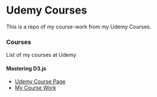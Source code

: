# Udemy Courses

This is a repo of my course-work from my Udemy Courses.

### Courses
List of my courses at Udemy

#### Mastering D3.js
*  [Udemy Course Page](https://www.udemy.com/course/masteringd3js/)
*  [My Course Work](/udemy/masteringd3js/)
